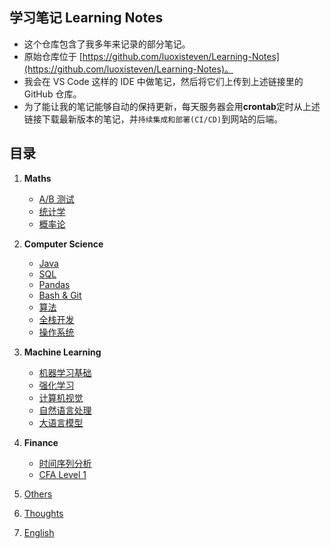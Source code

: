 ## 学习笔记 Learning Notes
- 这个仓库包含了我多年来记录的部分笔记。
- 原始仓库位于 [https://github.com/luoxisteven/Learning-Notes](https://github.com/luoxisteven/Learning-Notes)。
- 我会在 VS Code 这样的 IDE 中做笔记，然后将它们上传到上述链接里的 GitHub 仓库。
- 为了能让我的笔记能够自动的保持更新，每天服务器会用**crontab**定时从上述链接下载最新版本的笔记，并`持续集成和部署(CI/CD)`到网站的后端。

## 目录
1) **Maths**
    - [A/B 测试](notes-cn/AB%20Test.md)
    - [统计学](notes-cn/Statistics.md)
    - [概率论](notes-cn/Probability.md)
2) **Computer Science**
    - [Java](notes-cn/Java.md)
    - [SQL](notes-cn/SQL.md)
    - [Pandas](notes-cn/Pandas.md)
    - [Bash & Git](notes-cn/bash-git.md)
    - [算法](notes-cn/Algorithms.md)
    - [全栈开发](notes-cn/Full-stack.md)
    - [操作系统](http://staff.ustc.edu.cn/~ykli/os2024/index.html)
3) **Machine Learning**
    - [机器学习基础](notes-cn/Machine%20Learning.md)
    - [强化学习](notes-cn/Reinforcement%20Learning.md)
    - [计算机视觉](notes-cn/CV.md)
    - [自然语言处理](notes-cn/NLP.md)
    - [大语言模型](notes-cn/LLM.md)
4) **Finance**
    - [时间序列分析](notes-cn/Time%20Series%20Analysis.md)
    - [CFA Level 1](https://github.com/luoxisteven/Learning-Notes/tree/main/CFA%20Level%201)

5) [Others](notes-en/Others.md)
6) [Thoughts](notes-en/Thoughts.md)
7) [English](notes-cn/English.md)